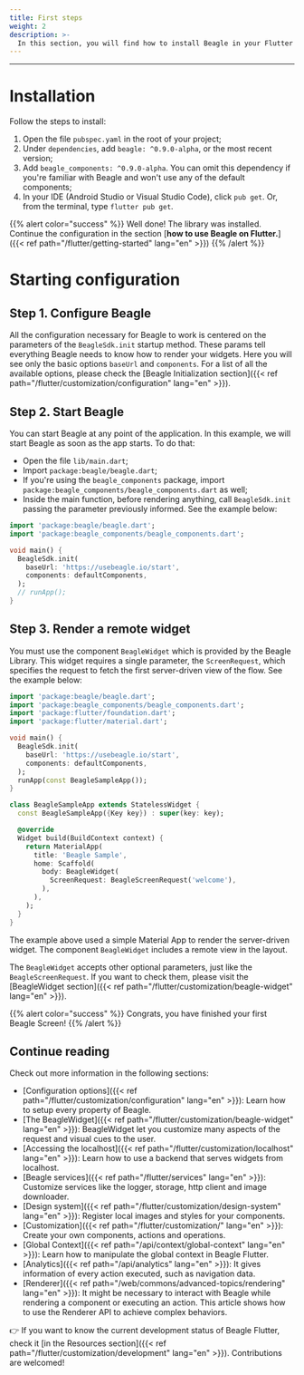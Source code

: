 ```yaml
---
title: First steps
weight: 2
description: >-
  In this section, you will find how to install Beagle in your Flutter application and the initial step-by-step for using the Beagle library in a Flutter project.
---
```


---

# Installation
Follow the steps to install:

1. Open the file `pubspec.yaml` in the root of your project;
2. Under `dependencies`, add `beagle: ^0.9.0-alpha`, or the most recent version;
3. Add `beagle_components: ^0.9.0-alpha`. You can omit this dependency if you're familiar with Beagle and won't use any
of the default components;
4. In your IDE (Android Studio or Visual Studio Code), click `pub get`. Or, from the terminal, type `flutter pub get`.

{{% alert color="success" %}}
Well done! The library was installed. Continue the configuration in the section [**how to use Beagle on Flutter.**]({{< ref path="/flutter/getting-started" lang="en" >}})
{{% /alert %}}

# **Starting configuration**

## Step 1. Configure Beagle
All the configuration necessary for Beagle to work is centered on the parameters of the `BeagleSdk.init` startup method. These params tell everything Beagle needs to know how to render your widgets. Here you will see only the basic options `baseUrl` and `components`. For a list of all the available options, please check the 
[Beagle Initialization section]({{< ref path="/flutter/customization/configuration" lang="en" >}}).

## Step 2. Start Beagle
You can start Beagle at any point of the application. In this example, we will start Beagle as soon as the app 
starts.
To do that:
- Open the file `lib/main.dart`;
- Import `package:beagle/beagle.dart`;
- If you're using the `beagle_components` package, import `package:beagle_components/beagle_components.dart` as well;
- Inside the main function, before rendering anything, call `BeagleSdk.init` passing the parameter previously informed. 
See the example below:

```dart
import 'package:beagle/beagle.dart';
import 'package:beagle_components/beagle_components.dart';

void main() {
  BeagleSdk.init(
    baseUrl: 'https://usebeagle.io/start',
    components: defaultComponents,
  );
  // runApp();
}
```

## Step 3. Render a remote widget
You must use the component `BeagleWidget` which is provided by the Beagle Library. This widget requires a single parameter, the `ScreenRequest`, which specifies the request to fetch the first server-driven view of the flow. See the example below:

```dart
import 'package:beagle/beagle.dart';
import 'package:beagle_components/beagle_components.dart';
import 'package:flutter/foundation.dart';
import 'package:flutter/material.dart';

void main() {
  BeagleSdk.init(
    baseUrl: 'https://usebeagle.io/start',
    components: defaultComponents,
  );
  runApp(const BeagleSampleApp());
}

class BeagleSampleApp extends StatelessWidget {
  const BeagleSampleApp({Key key}) : super(key: key);

  @override
  Widget build(BuildContext context) {
    return MaterialApp(
      title: 'Beagle Sample',
      home: Scaffold(
        body: BeagleWidget(
          ScreenRequest: BeagleScreenRequest('welcome'),
        ),
      ),
    );
  }
}
```

The example above used a simple Material App to render the server-driven widget. The component `BeagleWidget` includes a remote view in the layout.

The `BeagleWidget` accepts other optional parameters, just like the `BeagleScreenRequest`. If you want to check them, please visit the [BeagleWidget section]({{< ref path="/flutter/customization/beagle-widget" lang="en" >}}).

{{% alert color="success" %}}
Congrats, you have finished your first Beagle Screen!
{{% /alert %}}

## Continue reading

Check out more information in the following sections:

- [Configuration options]({{< ref path="/flutter/customization/configuration" lang="en" >}}): Learn how to setup every property of Beagle.
- [The BeagleWidget]({{< ref path="/flutter/customization/beagle-widget" lang="en" >}}): BeagleWidget let you customize many aspects of the request and visual cues to the user.
- [Accessing the localhost]({{< ref path="/flutter/customization/localhost" lang="en" >}}): Learn how to use a backend that serves widgets from localhost.
- [Beagle services]({{< ref path="/flutter/services" lang="en" >}}): Customize services like the logger, storage, http client and image downloader.
- [Design system]({{< ref path="/flutter/customization/design-system" lang="en" >}}): Register local images and styles for your components.
- [Customization]({{< ref path="/flutter/customization/" lang="en" >}}): Create your own components, actions and operations.
- [Global Context]({{< ref path="/api/context/global-context" lang="en" >}}): Learn how to manipulate the global context in Beagle Flutter.
- [Analytics]({{< ref path="/api/analytics" lang="en" >}}): It gives information of every action executed, such as navigation data.
- [Renderer]({{< ref path="/web/commons/advanced-topics/rendering" lang="en" >}}): It might be necessary to interact with Beagle while rendering a component or executing an action. This article shows how to use the Renderer API to achieve complex behaviors.

👉 If you want to know the current development status of Beagle Flutter, check it
[in the Resources section]({{< ref path="/flutter/customization/development" lang="en" >}}).
Contributions are welcomed!
